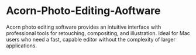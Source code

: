# Acorn-Photo-Editing-Aoftware
Acorn photo editing software provides an intuitive interface with professional tools for retouching, compositing, and illustration. Ideal for Mac users who need a fast, capable editor without the complexity of larger applications.
